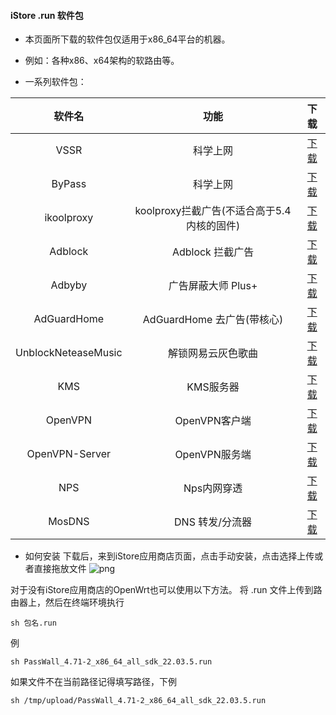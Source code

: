 #### iStore .run 软件包

* 本页面所下载的软件包仅适用于x86_64平台的机器。

* 例如：各种x86、x64架构的软路由等。

* 一系列软件包：

|软件名|功能|下载|
| :----: | :----: | :----: |
| VSSR | 科学上网 | [下载](https://raw.githubusercontent.com/bcseputetto/Are-u-ok/master/x86/all/VSSR_x86.run) |
| ByPass | 科学上网 | [下载](https://raw.githubusercontent.com/bcseputetto/Are-u-ok/master/x86/all/ByPass_x86.run) |
| ikoolproxy | koolproxy拦截广告(不适合高于5.4内核的固件) | [下载](https://raw.githubusercontent.com/bcseputetto/Are-u-ok/master/x86/all//ikoolproxy_x86.run) |
| Adblock | Adblock 拦截广告 | [下载](https://raw.githubusercontent.com/bcseputetto/Are-u-ok/master/x86/all/adblock_x86.run) |
| Adbyby | 广告屏蔽大师 Plus+ | [下载](https://raw.githubusercontent.com/bcseputetto/Are-u-ok/master/x86/all/adbyby_x86.run) |
| AdGuardHome | AdGuardHome 去广告(带核心) | [下载](https://raw.githubusercontent.com/bcseputetto/Are-u-ok/master/x86/all/AdGuardHome_x86.run) |
| UnblockNeteaseMusic | 解锁网易云灰色歌曲 | [下载](https://raw.githubusercontent.com/bcseputetto/Are-u-ok/master/x86/all/UnblockNeteaseMusic_x86.run) |
| KMS | KMS服务器 | [下载](https://raw.githubusercontent.com/bcseputetto/Are-u-ok/master/x86/all/KMS_x86.run) |
| OpenVPN | OpenVPN客户端 | [下载](https://raw.githubusercontent.com/bcseputetto/Are-u-ok/master/x86/all/OpenVPN_x86.run) |
| OpenVPN-Server | OpenVPN服务端 | [下载](https://raw.githubusercontent.com/bcseputetto/Are-u-ok/master/x86/all/OpenVPN-Server_x86.run)
| NPS | Nps内网穿透 | [下载](https://raw.githubusercontent.com/bcseputetto/Are-u-ok/master/x86/all/NPS_x86.run) |
| MosDNS | DNS 转发/分流器 | [下载](https://raw.githubusercontent.com/bcseputetto/Are-u-ok/master/x86/all/MosDNS-New_x86.run) |

* 如何安装
下载后，来到iStore应用商店页面，点击手动安装，点击选择上传或者直接拖放文件
![png](https://cdn.jsdelivr.net/gh/bcseputetto/Are-u-ok@master/apps/install.png)

对于没有iStore应用商店的OpenWrt也可以使用以下方法。
将 .run 文件上传到路由器上，然后在终端环境执行
```console
sh 包名.run
```
例
```console
sh PassWall_4.71-2_x86_64_all_sdk_22.03.5.run
```
如果文件不在当前路径记得填写路径，下例
```console
sh /tmp/upload/PassWall_4.71-2_x86_64_all_sdk_22.03.5.run
```












